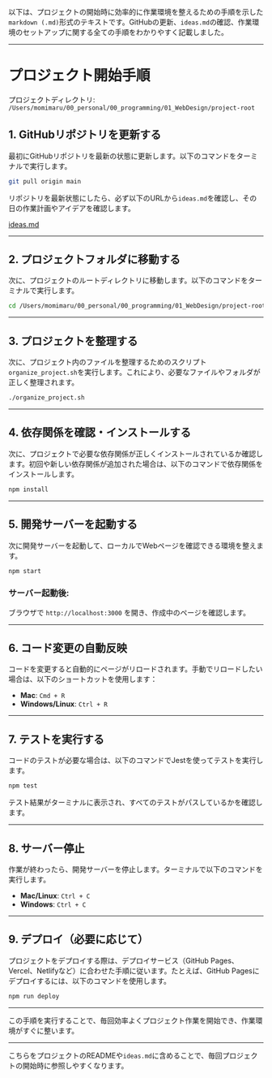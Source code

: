 以下は、プロジェクトの開始時に効率的に作業環境を整えるための手順を示した`markdown (.md)`形式のテキストです。GitHubの更新、`ideas.md`の確認、作業環境のセットアップに関する全ての手順をわかりやすく記載しました。

---

# プロジェクト開始手順

プロジェクトディレクトリ: `/Users/momimaru/00_personal/00_programming/01_WebDesign/project-root`

## 1. GitHubリポジトリを更新する
最初にGitHubリポジトリを最新の状態に更新します。以下のコマンドをターミナルで実行します。

```bash
git pull origin main
```

リポジトリを最新状態にしたら、必ず以下のURLから`ideas.md`を確認し、その日の作業計画やアイデアを確認します。

[ideas.md](https://github.com/momimaru0221/MyWebDesignProject/blob/main/docs/ideas.md)

---

## 2. プロジェクトフォルダに移動する
次に、プロジェクトのルートディレクトリに移動します。以下のコマンドをターミナルで実行します。

```bash
cd /Users/momimaru/00_personal/00_programming/01_WebDesign/project-root
```

---

## 3. プロジェクトを整理する
次に、プロジェクト内のファイルを整理するためのスクリプト`organize_project.sh`を実行します。これにより、必要なファイルやフォルダが正しく整理されます。

```bash
./organize_project.sh
```

---

## 4. 依存関係を確認・インストールする
次に、プロジェクトで必要な依存関係が正しくインストールされているか確認します。初回や新しい依存関係が追加された場合は、以下のコマンドで依存関係をインストールします。

```bash
npm install
```

---

## 5. 開発サーバーを起動する
次に開発サーバーを起動して、ローカルでWebページを確認できる環境を整えます。

```bash
npm start
```

### サーバー起動後:
ブラウザで `http://localhost:3000` を開き、作成中のページを確認します。

---

## 6. コード変更の自動反映
コードを変更すると自動的にページがリロードされます。手動でリロードしたい場合は、以下のショートカットを使用します：

- **Mac**: `Cmd + R`
- **Windows/Linux**: `Ctrl + R`

---

## 7. テストを実行する
コードのテストが必要な場合は、以下のコマンドでJestを使ってテストを実行します。

```bash
npm test
```

テスト結果がターミナルに表示され、すべてのテストがパスしているかを確認します。

---

## 8. サーバー停止
作業が終わったら、開発サーバーを停止します。ターミナルで以下のコマンドを実行します。

- **Mac/Linux**: `Ctrl + C`
- **Windows**: `Ctrl + C`

---

## 9. デプロイ（必要に応じて）
プロジェクトをデプロイする際は、デプロイサービス（GitHub Pages、Vercel、Netlifyなど）に合わせた手順に従います。たとえば、GitHub Pagesにデプロイするには、以下のコマンドを使用します。

```bash
npm run deploy
```

---

この手順を実行することで、毎回効率よくプロジェクト作業を開始でき、作業環境がすぐに整います。

---

こちらをプロジェクトのREADMEや`ideas.md`に含めることで、毎回プロジェクトの開始時に参照しやすくなります。
